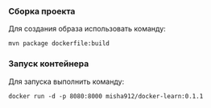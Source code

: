 ### Сборка проекта

Для создания образа использовать команду:

    mvn package dockerfile:build

### Запуск контейнера

Для запуска выполнить команду:

    docker run -d -p 8080:8000 misha912/docker-learn:0.1.1

